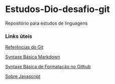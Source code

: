 # Estudos-Dio-desafio-git
Repositório para estudos de linguagens

### Links úteis
[Referências do Git](https://git-scm.com/docs)

[Syntaxe Básica Markdown](https://www.markdownguide.org/basic-syntax/)

[Syntaxe Básica de Formatação no Github](https://docs.github.com/pt/get-started/writing-on-github/getting-started-with-writing-and-formatting-on-github/basic-writing-and-formatting-syntax)

[Sobre Javascript](https://developer.mozilla.org/en-US/docs/Web/JavaScript)
